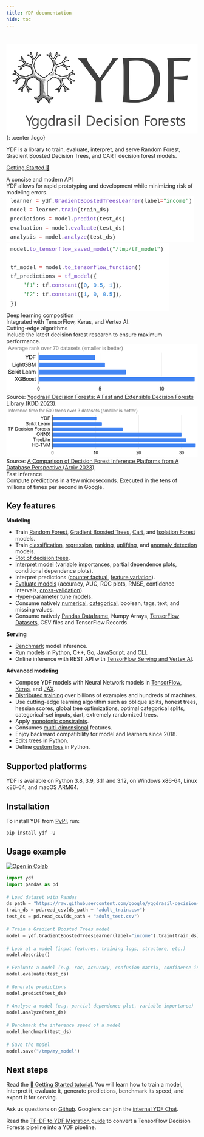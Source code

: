 ```yaml
---
title: YDF documentation
hide: toc
---
```

#

![](image/logo_v2.png){: .center .logo}

<div class="intro_text">
YDF is a library to train, evaluate, interpret, and
serve Random Forest,<br />Gradient Boosted Decision Trees, and CART decision forest
models.
</div>

<a class="getting_started_button" href="tutorial/getting_started"> Getting
Started 🧭 </a>

<div class="arguments">

<div class="argument">
<div class="column explanation">

<div class="reason">
<div class="title">A concise and modern API</div>

<div class="text">YDF allows for rapid prototyping and development while minimizing risk of modeling errors.</div>
</div>
</div>

<div class="column illustration">
<img src="image/code_1.png">
</div>
</div>

<div class="argument">
<div class="column illustration">
<img src="image/code_2.png">
</div>

<div class="column explanation">
    <div class="reason">
        <div class="title">Deep learning composition</div>
        <div class="text">Integrated with TensorFlow, Keras, and Vertex AI.</div>
        </div>
    </div>
</div>

<div class="argument">
<div class="column explanation">

<div class="reason">
<div class="title">Cutting-edge algorithms</div>

<div class="text">Include the latest decision forest research to ensure maximum performance.</div>
</div>
</div>

<div class="column illustration">
<img src="image/compare_quality.png">
<div class="label">
Source: <a href="https://doi.org/10.1145/3580305.3599933">Yggdrasil Decision Forests: A Fast and Extensible Decision Forests Library (KDD 2023)</a>.
</div>
</div>
</div>

<div class="argument">
<div class="column illustration">
<img src="image/compare_speed.png">
<div class="label">
Source: <a href="https://doi.org/10.1145/3580305.3599933">A Comparison of Decision Forest Inference Platforms from A Database Perspective (Arxiv 2023)</a>.
</div>
</div>

<div class="column explanation">

<div class="reason">
<div class="title">Fast inference</div>

<div class="text">Compute predictions in a few microseconds. Executed in the tens of millions of times per second in Google.</div>
</div>
</div>
</div>

</div>

## Key features

**Modeling**

-   Train [Random Forest](py_api/RandomForestLearner),
    [Gradient Boosted Trees](py_api/GradientBoostedTreesLearner),
    [Cart](py_api/CartLearner), and
    [Isolation Forest](py_api/IsolationForestLearner) models.
-   Train [classification](tutorial/classification.ipynb),
    [regression](tutorial/regression.ipynb), [ranking](tutorial/ranking.ipynb),
    [uplifting](tutorial/uplifting.ipynb), and
    [anomaly detection](tutorial/anomaly_detection.ipynb) models.
-   [Plot of decision trees](tutorial/inspecting_trees.ipynb).
-   [Interpret model](tutorial/model_understanding.ipynb) (variable importances,
    partial dependence plots, conditional dependence plots).
-   Interpret predictions ([counter factual](tutorial/counterfactual.ipynb),
    [feature variation](tutorial/prediction_understanding.ipynb)).
-   [Evaluate models](tutorial/train_and_test.ipynb) (accuracy, AUC, ROC plots,
    RMSE, confidence intervals,
    [cross-validation](tutorial/cross_validation.ipynb)).
-   [Hyper-parameter tune models](tutorial/tuning.ipynb).
-   Consume natively [numerical](tutorial/numerical_feature.ipynb),
    [categorical](tutorial/categorical_feature.ipynb), boolean, tags, text, and
    missing values.
-   Consume natively [Pandas Dataframe](tutorial/pandas.ipynb), Numpy Arrays,
    [TensorFlow Datasets](tutorial/tf_dataset.ipynb), CSV files and TensorFlow
    Records.

**Serving**

-   [Benchmark](tutorial/getting_started/#benchmark-model-speed) model
    inference.
-   Run models in Python, [C++](tutorial/cpp.ipynb),
    [Go](https://github.com/google/yggdrasil-decision-forests/tree/main/yggdrasil_decision_forests/port/go),
    [JavaScript](https://github.com/google/yggdrasil-decision-forests/tree/main/yggdrasil_decision_forests/port/javascript),
    and [CLI](cli_commands).
-   Online inference with REST API with
    [TensorFlow Serving and Vertex AI](tutorial/tf_serving.ipynb).

**Advanced modeling**

-   Compose YDF models with Neural Network models in
    [TensorFlow, Keras](tutorial/compose_with_tf.ipynb), and
    [JAX](compose_with_jax.ipynb).
-   [Distributed training](tutorial/distributed_training.ipynb) over billions of
    examples and hundreds of machines.
-   Use cutting-edge learning algorithm such as oblique splits, honest trees,
    hessian scores, global tree optimizations, optimal categorical splits,
    categorical-set inputs, dart, extremely randomized trees.
-   Apply [monotonic constraints](tutorial/monotonic_feature.ipynb).
-   Consumes [multi-dimensional](tutorial/multidimensional_feature.ipynb)
    features.
-   Enjoy backward compatibility for model and learners since 2018.
-   [Edits trees](tutorial/editing_trees.ipynb) in Python.
-   Define [custom loss](tutorial/custom_loss.ipynb) in Python.

## Supported platforms

YDF is available on Python 3.8, 3.9, 3.11 and 3.12, on Windows x86-64, Linux
x86-64, and macOS ARM64.

## Installation

To install YDF from [PyPI](https://pypi.org/project/ydf/), run:

```shell
pip install ydf -U
```

## Usage example

[![Open in Colab](https://colab.research.google.com/assets/colab-badge.svg)](https://colab.research.google.com/github/google/yggdrasil-decision-forests/blob/main/documentation/public/docs/tutorial/usage_example.ipynb)

```python
import ydf
import pandas as pd

# Load dataset with Pandas
ds_path = "https://raw.githubusercontent.com/google/yggdrasil-decision-forests/main/yggdrasil_decision_forests/test_data/dataset/"
train_ds = pd.read_csv(ds_path + "adult_train.csv")
test_ds = pd.read_csv(ds_path + "adult_test.csv")

# Train a Gradient Boosted Trees model
model = ydf.GradientBoostedTreesLearner(label="income").train(train_ds)

# Look at a model (input features, training logs, structure, etc.)
model.describe()

# Evaluate a model (e.g. roc, accuracy, confusion matrix, confidence intervals)
model.evaluate(test_ds)

# Generate predictions
model.predict(test_ds)

# Analyse a model (e.g. partial dependence plot, variable importance)
model.analyze(test_ds)

# Benchmark the inference speed of a model
model.benchmark(test_ds)

# Save the model
model.save("/tmp/my_model")
```

## Next steps

Read the [🧭 Getting Started tutorial](tutorial/getting_started.ipynb). You will
learn how to train a model, interpret it, evaluate it, generate predictions,
benchmark its speed, and export it for serving.

Ask us questions on
[Github](https://github.com/google/yggdrasil-decision-forests). Googlers can
join the [internal YDF Chat](http://go/ydf-chat).

Read the [TF-DF to YDF Migration guide](tutorial/migrating_to_ydf.ipynb) to
convert a TensorFlow Decision Forests pipeline into a YDF pipeline.

